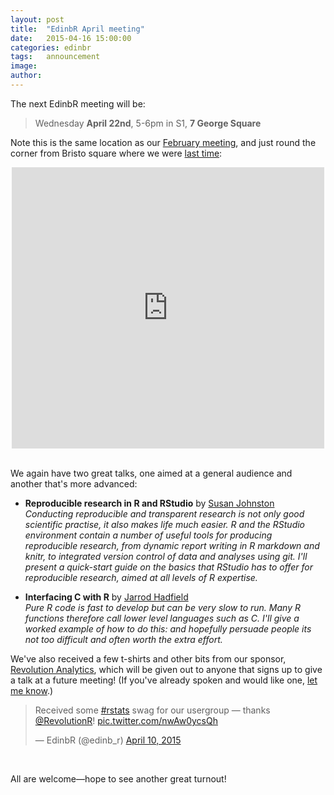 ```yaml
---
layout: post
title:  "EdinbR April meeting"
date:   2015-04-16 15:00:00
categories: edinbr
tags:   announcement
image:
author:
---
```


The next EdinbR meeting will be:

> Wednesday **April 22nd**, 5-6pm in S1, **7 George Square**

Note this is the same location as our [February meeting](http://edinbr.org/edinbr/2015/01/30/our-first-meeting.html), and just round the corner from Bristo square where we were [last time](http://edinbr.org/edinbr/2015/03/11/march-edinbr-meeting.html):

<iframe src="https://www.google.com/maps/embed?pb=!1m18!1m12!1m3!1d2234.2888876703746!2d-3.1892457999999544!3d55.9443647!2m3!1f0!2f0!3f0!3m2!1i1024!2i768!4f13.1!3m3!1m2!1s0x4887c78367403f5b%3A0x342d6b9392ffecc6!2s7+George+Square%2C+The+University+of+Edinburgh%2C+Edinburgh%2C+City+of+Edinburgh+EH8+9JZ!5e0!3m2!1sen!2suk!4v1422630144560" width="500" height="450" frameborder="0" style="border:0; margin: 0 auto; display: block;"></iframe>

<br/>

 We again have two great talks, one aimed at a general audience and another that's more advanced:

* **Reproducible research in R and RStudio** by [Susan Johnston](https://twitter.com/susejohnston) <br />
 _Conducting reproducible and transparent research is not only good scientific practise, it also makes life much easier. R and the RStudio environment contain a number of useful tools for producing reproducible research, from dynamic report writing in R markdown and knitr, to integrated version control of data and analyses using git. I'll present a quick-start guide on the basics that RStudio has to offer for reproducible research, aimed at all levels of R expertise._

* **Interfacing C with R** by [Jarrod Hadfield](http://jarrod.bio.ed.ac.uk/jarrod.html) <br />
  _Pure R code is fast to develop but can be very slow to run. Many R functions therefore call lower level languages such as C. I'll give a worked example of how to do this: and hopefully persuade people its not too difficult and often worth the extra effort._

We've also received a few t-shirts and other bits from our sponsor, [Revolution Analytics](http://www.revolutionanalytics.com/), which will be given out to anyone that signs up to give a talk at a future meeting! (If you've already spoken and would like one, [let me know](mailto:ben@edinbr.org).)

<blockquote class="twitter-tweet tw-align-center " lang="en"><p>Received some <a href="https://twitter.com/hashtag/rstats?src=hash">#rstats</a> swag for our usergroup — thanks <a href="https://twitter.com/RevolutionR">@RevolutionR</a>! <a href="http://t.co/nwAw0ycsQh">pic.twitter.com/nwAw0ycsQh</a></p>&mdash; EdinbR (@edinb_r) <a href="https://twitter.com/edinb_r/status/586579903870607360">April 10, 2015</a></blockquote>
<script async src="//platform.twitter.com/widgets.js" charset="utf-8"></script>
 <br />
 
All are welcome—hope to see another great turnout!
